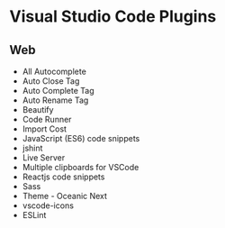 # Visual Studio Code Plugins

## Web

- All Autocomplete
- Auto Close Tag
- Auto Complete Tag
- Auto Rename Tag
- Beautify
- Code Runner
- Import Cost
- JavaScript (ES6) code snippets
- jshint
- Live Server
- Multiple clipboards for VSCode
- Reactjs code snippets
- Sass
- Theme - Oceanic Next
- vscode-icons
- ESLint

 